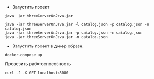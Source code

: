 * Запустить проект

```shell
java -jar threeServerOnJava.jar
```

```shell
java -jar threeServerOnJava.jar -l catalog.json -p catalog.json -n catalog.json 
java -jar threeServerOnJava.jar -p catalog.json -n catalog.json 
java -jar threeServerOnJava.jar -n catalog.json 
``` 

* Запустить проект в докер образе.

```shell
docker-compose up
```

Проверить работоспособность
```shell
curl -I -X GET localhost:8080
```
 